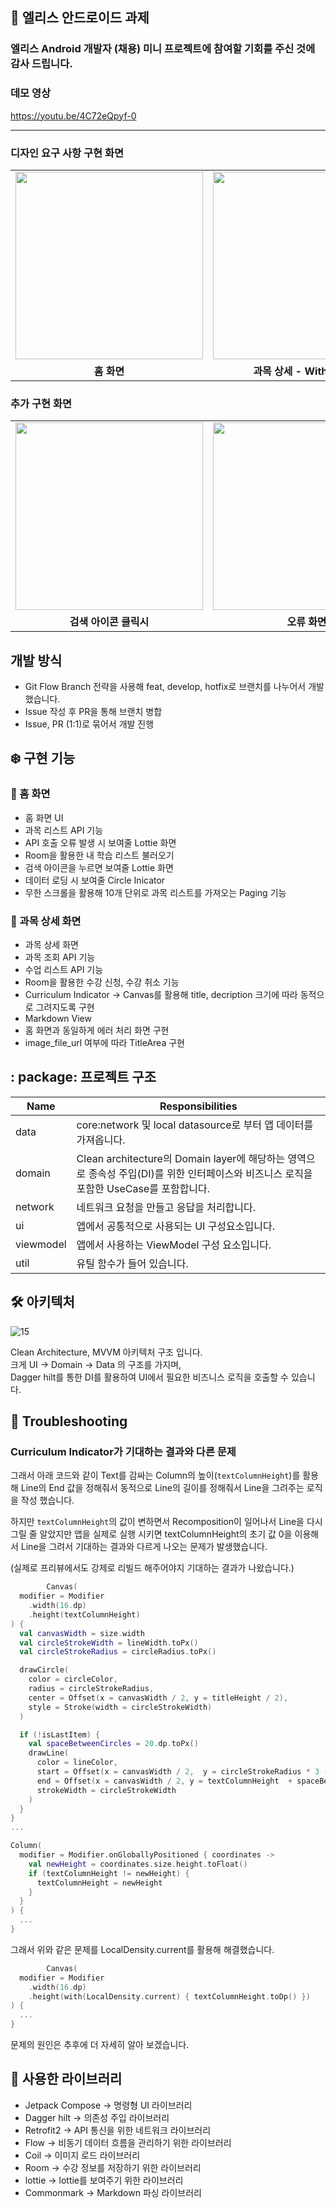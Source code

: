 ## :rabbit: 엘리스 안드로이드 과제
### 엘리스 Android 개발자 (채용) 미니 프로젝트에 참여할 기회를 주신 것에 감사 드립니다.

### 데모 영상
https://youtu.be/4C72eQpyf-0

--- 
### 디자인 요구 사항 구현 화면
 <table>
  <tr>
    <td><img width="300" src="https://github.com/sey2/elice-assignment/assets/54762273/af95ffd8-b2d9-4b6a-863a-5dd8dd9f4ceb"></td>
   <td><img width="300" src="https://github.com/sey2/elice-assignment/assets/54762273/a81b7c93-a535-4d9c-b0e5-fc863c9eee89"></td>
   <td><img width="300" src="https://github.com/sey2/elice-assignment/assets/54762273/65c20206-cb1b-4a9d-b487-2322dae7a43c"></td>
  </tr>
  <tr>
    <td align="center"><b> 홈 화면 </b></td>
    <td align="center"><b> 과목 상세 - With Image </b></td>
    <td align="center"><b> 과목 상세 - Without Image </b></td>
  </tr>
</table>

### 추가 구현 화면
 <table>
  <tr>
    <td><img width="300" src="https://github.com/sey2/elice-assignment/assets/54762273/72662e20-e4c4-4647-8751-8f0729d48954"></td>
   <td><img width="300" src="https://github.com/sey2/elice-assignment/assets/54762273/cf37e7f9-485d-41c1-883e-95da964d0f6c"></td>
   <td><img width="300" src="https://github.com/sey2/elice-assignment/assets/54762273/3bb7d496-f640-4f19-89c9-21a45ab8163e"></td>
  </tr>
  <tr>
    <td align="center"><b> 검색 아이콘 클릭시 </b></td>
    <td align="center"><b> 오류 화면 </b></td>
    <td align="center"><b> 로딩 화면 </b></td>
  </tr>
</table>

## 개발 방식
- Git Flow Branch 전략을 사용해 feat, develop, hotfix로 브랜치를 나누어서 개발 했습니다.
- Issue 작성 후 PR을 통해 브랜치 병합
- Issue, PR (1:1)로 묶어서 개발 진행

## ❄️ 구현 기능

### 🏡 홈 화면
- 홈 화면 UI
- 과목 리스트 API 기능
- API 호출 오류 발생 시 보여줄 Lottie 화면
- Room을 활용한 내 학습 리스트 불러오기
- 검색 아이콘을 누르면 보여줄 Lottie 화면
- 데이터 로딩 시 보여줄 Circle Inicator
- 무한 스크롤을 활용해 10개 단위로 과목 리스트를 가져오는 Paging 기능

### 📙 과목 상세 화면
- 과목 상세 화면
- 과목 조회 API 기능
- 수업 리스트 API 기능
- Room을 활용한 수강 신청, 수강 취소 기능
- Curriculum Indicator
  -> Canvas를 활용해 title, decription 크기에 따라 동적으로 그려지도록 구현
- Markdown View
- 홈 화면과 동일하게 에러 처리 화면 구현
- image_file_url 여부에 따라 TitleArea 구현

## : package: 프로젝트 구조

| Name | Responsibilities | 
| --- | --- |
| data | core:network 및 local datasource로 부터 앱 데이터를 가져옵니다. |
| domain | Clean architecture의 Domain layer에 해당하는 영역으로 종속성 주입(DI)를 위한 인터페이스와 비즈니스 로직을 포함한 UseCase를 포함합니다. |
| network | 네트워크 요청을 만들고 응답을 처리합니다. |
| ui | 앱에서 공통적으로 사용되는 UI 구성요소입니다. |
| viewmodel | 앱에서 사용하는 ViewModel 구성 요소입니다.|
| util | 유틸 함수가 들어 있습니다. |

## 🛠 아키텍처

![15](https://github.com/sey2/elice-assignment/assets/54762273/47463780-ee8d-4723-a5a6-54b68c606777)


Clean Architecture, MVVM 아키텍처 구조 입니다. <br>
크게 UI -> Domain -> Data 의 구조를 가지며, <br>
Dagger hilt를 통한 DI를 활용하여 UI에서 필요한 비즈니스 로직을 호출할 수 있습니다.

## 🔫 Troubleshooting

### Curriculum Indicator가 기대하는 결과와 다른 문제

그래서 아래 코드와 같이
Text를 감싸는 Column의 높이(`textColumnHeight`)를 활용해 Line의 End 값을 정해줘서 동적으로 Line의 길이를 정해줘서
Line을 그려주는 로직을 작성 했습니다.

하지만 `textColumnHeight`의 값이 변하면서 Recomposition이 일어나서 Line을 다시 그릴 줄 알았지만 앱을 실제로 실행 시키면
textColumnHeight의 초기 값 0을 이용해서 Line을 그려서 기대하는 결과와 다르게 나오는 문제가 발생했습니다.

(실제로 프리뷰에서도 강제로 리빌드 해주어야지 기대하는 결과가 나왔습니다.)

```kotlin 
        Canvas(
  modifier = Modifier
    .width(16.dp)
    .height(textColumnHeight)
) {
  val canvasWidth = size.width
  val circleStrokeWidth = lineWidth.toPx()
  val circleStrokeRadius = circleRadius.toPx()

  drawCircle(
    color = circleColor,
    radius = circleStrokeRadius,
    center = Offset(x = canvasWidth / 2, y = titleHeight / 2),
    style = Stroke(width = circleStrokeWidth)
  )

  if (!isLastItem) {
    val spaceBetweenCircles = 20.dp.toPx()
    drawLine(
      color = lineColor,
      start = Offset(x = canvasWidth / 2,  y = circleStrokeRadius * 3 - 5f),
      end = Offset(x = canvasWidth / 2, y = textColumnHeight  + spaceBetweenCircles),
      strokeWidth = circleStrokeWidth
    )
  }
}
...

Column(
  modifier = Modifier.onGloballyPositioned { coordinates ->
    val newHeight = coordinates.size.height.toFloat()
    if (textColumnHeight != newHeight) {
      textColumnHeight = newHeight
    }
  }
) {
  ...
}

```

그래서 위와 같은 문제를 LocalDensity.current를 활용해 해결했습니다.

```kotlin 
        Canvas(
  modifier = Modifier
    .width(16.dp)
    .height(with(LocalDensity.current) { textColumnHeight.toDp() })
) {
  ...
}
```
문제의 원인은 추후에 더 자세히 알아 보겠습니다.

## 📕 사용한 라이브러리
- Jetpack Compose
  -> 명령형 UI 라이브러리
- Dagger hilt
  -> 의존성 주입 라이브러리
- Retrofit2
  -> API 통신을 위한 네트워크 라이브러리
- Flow
  -> 비동기 데이터 흐름을 관리하기 위한 라이브러리
- Coil
  -> 이미지 로드 라이브러리
- Room
  -> 수강 정보를 저장하기 위한 라이브러리
- lottie
  -> lottie를 보여주기 위한 라이브러리
- Commonmark
  -> Markdown 파싱 라이브러리